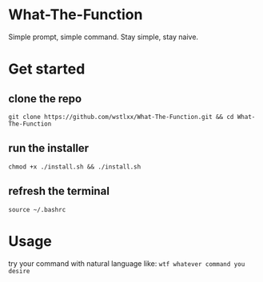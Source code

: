 # What-The-Function
Simple prompt, simple command. Stay simple, stay naive.

# Get started
## clone the repo
`git clone https://github.com/wstlxx/What-The-Function.git && cd What-The-Function`
## run the installer
`chmod +x ./install.sh && ./install.sh`
## refresh the terminal
`source ~/.bashrc`

# Usage
try your command with natural language like:
`wtf whatever command you desire`
